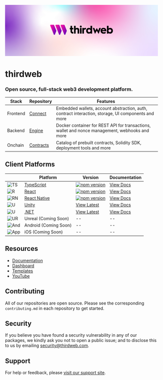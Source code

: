 <!-- Banner Image -->

![Thirdweb Examples Header](header-image.png)

# thirdweb

### Open source, full-stack web3 development platform.

| Stack      | Repository | Features |
| ---------- | ---------- | -------- |
| Frontend   | [Connect](https://github.com/thirdweb-dev/js) | Embedded wallets, account abstraction, auth, contract interaction, storage, UI components and more |
| Backend   | [Engine](https://github.com/thirdweb-dev/engine) | Docker container for REST API for transactions, wallet and nonce management, webhooks and more |
| Onchain   | [Contracts](https://github.com/thirdweb-dev/contracts) | Catalog of prebuilt contracts, Solidity SDK, deployment tools and more |

## Client Platforms

| | Platform                                          | Version | Documentation | 
| ----- | --------------------------------------------------- | ---------- | ---- |
| ![TS](https://skillicons.dev/icons?i=ts) | [TypeScript](https://github.com/thirdweb-dev/js/tree/main/packages/sdk) | [![npm version](https://badge.fury.io/js/thirdweb.svg)](https://badge.fury.io/js/thirdweb) | [View Docs](https://portal.thirdweb.com/typescript/v5)   | 
| ![R](https://skillicons.dev/icons?i=react) | [React](https://github.com/thirdweb-dev/js/tree/main/packages/react) | [![npm version](https://badge.fury.io/js/thirdweb.svg)](https://badge.fury.io/js/thirdweb) | [View Docs](https://portal.thirdweb.com/typescript/v5/react)      | 
| ![RN](https://skillicons.dev/icons?i=react) | [React Native](https://github.com/thirdweb-dev/js/tree/main/packages/react-native-adapter) | [![npm version](https://badge.fury.io/js/@thirdweb-dev%2Freact-native.svg)](https://badge.fury.io/js/@thirdweb-dev%2Freact-native)| [View Docs](https://portal.thirdweb.com/typescript/v5/react-native)    |
| ![U](https://skillicons.dev/icons?i=unity) | [Unity](https://github.com/thirdweb-dev/unity-sdk)      | [View Latest](https://github.com/thirdweb-dev/unity-sdk/releases/latest) | [View Docs](https://portal.thirdweb.com/unity)     |
| ![U](https://skillicons.dev/icons?i=dotnet) | [.NET](https://github.com/thirdweb-dev/thirdweb-dotnet)      | [View Latest](https://github.com/thirdweb-dev/thirdweb-dotnet/tags) | [View Docs](https://portal.thirdweb.com/dotnet)     |
| ![UR](https://skillicons.dev/icons?i=unreal) | Unreal (Coming Soon)      | -- |--    |
| ![And](https://skillicons.dev/icons?i=androidstudio) | Android (Coming Soon) | --     | --    |
| ![App](https://skillicons.dev/icons?i=apple) | iOS (Coming Soon)      | -- | --     |


## Resources

- [Documentation](https://portal.thirdweb.com)
- [Dashboard](https://thirdweb.com/dashboard)
- [Templates](https://thirdweb.com/templates)
- [YouTube](https://www.youtube.com/@thirdweb_)


## Contributing

All of our repositories are open source. Please see the corresponding `contributing.md` in each repository to get started. 


## Security

If you believe you have found a security vulnerability in any of our packages, we kindly ask you not to open a public issue; and to disclose this to us by emailing security@thirdweb.com.

## Support

For help or feedback, please [visit our support site](https://thirdweb.com/support).

